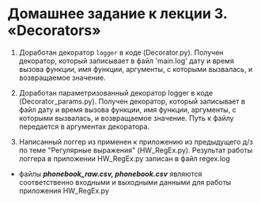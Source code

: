 # Домашнее задание к лекции 3. «Decorators»

1. Доработан декоратор `logger` в коде (Decorator.py). Получен декоратор, который записывает в файл 'main.log'  дату и время вызова функции, имя функции, аргументы, с которыми вызвалась, и возвращаемое значение.

2. Доработан параметризованный декоратор logger в коде (Decorator_params.py). Получен декоратор, который записывает в файл дату и время вызова функции, имя функции, аргументы, с которыми вызвалась, и возвращаемое значение. Путь к файлу передается в аргументах декоратора.

3. Написанный логгер из применен к приложению из предыдущего д/з по теме "Регулярные выражения" (HW_RegEx.py).
Результат работы логгера в приложении HW_RegEx.py записан в файл regex.log

* файлы ***phonebook_raw.csv, phonebook.csv*** 
являются соответственно входными и выходными данными для работы приложения HW_RegEx.py
